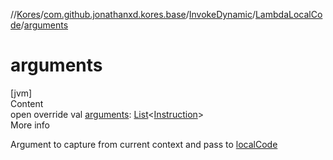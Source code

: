 //[Kores](../../../index.md)/[com.github.jonathanxd.kores.base](../../index.md)/[InvokeDynamic](../index.md)/[LambdaLocalCode](index.md)/[arguments](arguments.md)



# arguments  
[jvm]  
Content  
open override val [arguments](arguments.md): [List](https://kotlinlang.org/api/latest/jvm/stdlib/kotlin.collections/-list/index.html)<[Instruction](../../../com.github.jonathanxd.kores/-instruction/index.md)>  
More info  


Argument to capture from current context and pass to [localCode](local-code.md)

  



